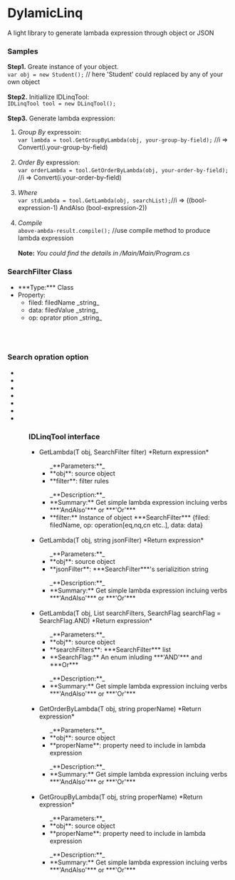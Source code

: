 # DylamicLinq
A light library to generate lambada expression through object or JSON

### Samples
**Step1.** Greate instance of your object. <br/>
`var obj = new Student();` // here 'Student' could replaced by any of your own object <br/>
<br/>
**Step2.** Initiallize IDLinqTool: <br/>
`IDLinqTool tool = new DLinqTool();`<br/><br/>
**Step3.** Generate lambda expression:<br/>
1. *Group By* expressoin: <br/>
`var lambda = tool.GetGroupByLambda(obj, your-group-by-field);` //i => Convert(i.your-group-by-field)<br/><br/>
2. *Order By* expression:<br/>
`var orderLambda = tool.GetOrderByLambda(obj, your-order-by-field);` //i => Convert(i.your-order-by-field)<br/> <br/>
3. *Where*<br/>
 `var stdLambda = tool.GetLambda(obj, searchList);`//i => ((bool-expression-1) AndAlso (bool-expression-2))<br/><br/>
4. *Compile* <br/>
  `above-ambda-result.compile();` //use compile method to produce lambda expression
  <br/></br>
**Note:**  _You could find the details in /Main/Main/Program.cs_

### SearchFilter Class
  <ul>
    <li>***Type:*** Class</li>
    <li>
      Property:
      <ul>
        <li>filed: filedName _string_</li>
        <li>data: filedValue _string_</li>
        <li>op: oprator ption _string_</li>
      </ul>
    </li>
  </ul>
<br/><br/>

### Search opration option
<ul>
  <li></li>
  <li></li>
  <li></li>
  <li></li>
  <li></li>
  <li></li>
  <li></li>
<ul>

### IDLinqTool interface
  <ul>
    <li>GetLambda<T>(T obj, SearchFilter filter) *Return expression*<br/>
      <ul>
        _**Parameters:**_
        <li>**obj**: source object</li>
        <li>**filter**: filter rules</li>
      </ul>
      <ul>
        _**Description:**_
        <li>**Summary:** Get simple lambda expression incluing verbs ***'AndAlso'*** or ***'Or'***</li>
        <li>**filter:** Instance of object ***SearchFilter*** {filed: filedName, op: operation[eq,nq,cn etc..], data: data}</li>
      </ul>
    </li>
    <br/>
    <li>GetLambda<T>(T obj, string jsonFilter) *Return expression* <br/>
      <ul>
          _**Parameters:**_
          <li>**obj**: source object</li>
          <li>**jsonFilter**: ***SearchFilter***'s serializition string </li>
        </ul>
        <ul>
          _**Description:**_
          <li>**Summary:** Get simple lambda expression incluing verbs ***'AndAlso'*** or ***'Or'***</li>
      </ul>
    </li><br/>
    <li>
      GetLambda<T>(T obj, List<SearchFilter> searchFilters, SearchFlag searchFlag = SearchFlag.AND) *Return expression* <br/>
      <ul>
          _**Parameters:**_
          <li>**obj**: source object</li>
          <li>**searchFilters**: ***SearchFilter*** list </li>
          <li>**SearchFlag:** An enum inluding ***'AND'*** and ***Or***</li>
        </ul>
        <ul>
          _**Description:**_
          <li>**Summary:** Get simple lambda expression incluing verbs ***'AndAlso'*** or ***'Or'***</li>
      </ul>
    </li>
    <br/>
    <li>GetOrderByLambda<T>(T obj, string properName) *Return expression* <br/>
      <ul>
        _**Parameters:**_
        <li>**obj**: source object</li>
        <li>**properName**: property need to include in lambda expression</li>
      </ul>
      <ul>
        _**Description:**_
        <li>**Summary:** Get simple lambda expression incluing verbs ***'AndAlso'*** or ***'Or'***</li>
      </ul>
    </li>
    <br/>
    <li>
      GetGroupByLambda<T>(T obj, string properName) *Return expression* <br/>
      <ul>
          _**Parameters:**_
          <li>**obj**: source object</li>
          <li>**properName**: property need to include in lambda expression</li>
        </ul>
        <ul>
          _**Description:**_
          <li>**Summary:** Get simple lambda expression incluing verbs ***'AndAlso'*** or ***'Or'***</li>
        </ul>
    </li>
  </ul>
